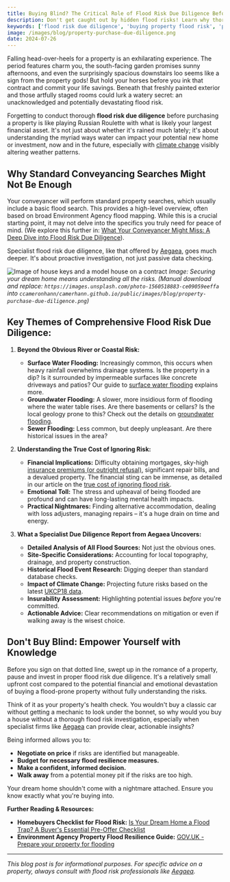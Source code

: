 ```yaml
---
title: Buying Blind? The Critical Role of Flood Risk Due Diligence Before You Purchase Property
description: Don't get caught out by hidden flood risks! Learn why thorough flood risk due diligence is essential *before* buying property and how it can save you from a financial deluge and emotional distress.
keywords: ['flood risk due diligence', 'buying property flood risk', 'pre-purchase flood check', 'property investment flood', 'avoiding flood prone homes', 'conveyancing flood risk', 'homebuyer flood report', 'property risk assessment', 'environmental searches']
image: /images/blog/property-purchase-due-diligence.png
date: 2024-07-26
---
```


Falling head-over-heels for a property is an exhilarating experience. The period features charm you, the south-facing garden promises sunny afternoons, and even the surprisingly spacious downstairs loo seems like a sign from the property gods! But hold your horses before you ink that contract and commit your life savings. Beneath that freshly painted exterior and those artfully staged rooms could lurk a watery secret: an unacknowledged and potentially devastating flood risk.

Forgetting to conduct thorough **flood risk due diligence** before purchasing a property is like playing Russian Roulette with what is likely your largest financial asset. It's not just about whether it's rained much lately; it's about understanding the myriad ways water can impact your potential new home or investment, now and in the future, especially with [climate change](https://camerhann.github.io/blog/climate-change-property-future-flood-risk) visibly altering weather patterns.

## Why Standard Conveyancing Searches Might Not Be Enough

Your conveyancer will perform standard property searches, which usually include a basic flood search. This provides a high-level overview, often based on broad Environment Agency flood mapping. While this is a crucial starting point, it may not delve into the specifics you truly need for peace of mind. (We explore this further in: [What Your Conveyancer Might Miss: A Deep Dive into Flood Risk Due Diligence](https://camerhann.github.io/blog/what-conveyancer-might-miss-flood-risk-due-diligence)).

Specialist flood risk due diligence, like that offered by [Aegaea](https://aegaea.com/services/flood-risk-assessment/), goes much deeper. It's about proactive investigation, not just passive data checking.

![Image of house keys and a model house on a contract](/images/blog/property-purchase-due-diligence.png)
*Image: Securing your dream home means understanding all the risks. (Manual download and replace: `https://images.unsplash.com/photo-1560518883-ce09059eeffa` into `ccameronhann/camerhann.github.io/public/images/blog/property-purchase-due-diligence.png`)*

## Key Themes of Comprehensive Flood Risk Due Diligence:

1.  **Beyond the Obvious River or Coastal Risk:**
    *   **Surface Water Flooding:** Increasingly common, this occurs when heavy rainfall overwhelms drainage systems. Is the property in a dip? Is it surrounded by impermeable surfaces like concrete driveways and patios? Our guide to [surface water flooding](https://camerhann.github.io/blog/surface-water-flooding-hidden-menace-prepare) explains more.
    *   **Groundwater Flooding:** A slower, more insidious form of flooding where the water table rises. Are there basements or cellars? Is the local geology prone to this? Check out the details on [groundwater flooding](https://camerhann.github.io/blog/groundwater-flooding-risk-from-below).
    *   **Sewer Flooding:** Less common, but deeply unpleasant. Are there historical issues in the area?

2.  **Understanding the True Cost of Ignoring Risk:**
    *   **Financial Implications:** Difficulty obtaining mortgages, sky-high [insurance premiums (or outright refusal)](https://camerhann.github.io/blog/insurance-nightmares-proper-fra-can-save-hassle), significant repair bills, and a devalued property. The financial sting can be immense, as detailed in our article on the [true cost of ignoring flood risk](https://camerhann.github.io/blog/true-cost-of-ignoring-flood-risk).
    *   **Emotional Toll:** The stress and upheaval of being flooded are profound and can have long-lasting mental health impacts.
    *   **Practical Nightmares:** Finding alternative accommodation, dealing with loss adjusters, managing repairs – it's a huge drain on time and energy.

3.  **What a Specialist Due Diligence Report from Aegaea Uncovers:**
    *   **Detailed Analysis of All Flood Sources:** Not just the obvious ones.
    *   **Site-Specific Considerations:** Accounting for local topography, drainage, and property construction.
    *   **Historical Flood Event Research:** Digging deeper than standard database checks.
    *   **Impact of Climate Change:** Projecting future risks based on the latest [UKCP18 data](https://www.metoffice.gov.uk/research/approach/collaboration/ukcp/index).
    *   **Insurability Assessment:** Highlighting potential issues *before* you're committed.
    *   **Actionable Advice:** Clear recommendations on mitigation or even if walking away is the wisest choice.

## Don't Buy Blind: Empower Yourself with Knowledge

Before you sign on that dotted line, swept up in the romance of a property, pause and invest in proper flood risk due diligence. It's a relatively small upfront cost compared to the potential financial and emotional devastation of buying a flood-prone property without fully understanding the risks.

Think of it as your property's health check. You wouldn't buy a classic car without getting a mechanic to look under the bonnet, so why would you buy a house without a thorough flood risk investigation, especially when specialist firms like [Aegaea](https://aegaea.com/contact) can provide clear, actionable insights?

Being informed allows you to:

*   **Negotiate on price** if risks are identified but manageable.
*   **Budget for necessary flood resilience measures.**
*   **Make a confident, informed decision.**
*   **Walk away** from a potential money pit if the risks are too high.

Your dream home shouldn't come with a nightmare attached. Ensure you know exactly what you're buying into.

**Further Reading & Resources:**

*   **Homebuyers Checklist for Flood Risk:** [Is Your Dream Home a Flood Trap? A Buyer's Essential Pre-Offer Checklist](https://camerhann.github.io/blog/dream-home-flood-trap-checklist-for-buyers)
*   **Environment Agency Property Flood Resilience Guide:** [GOV.UK - Prepare your property for flooding](https://www.gov.uk/prepare-for-flooding/prepare-your-property)

---

*This blog post is for informational purposes. For specific advice on a property, always consult with flood risk professionals like [Aegaea](https://aegaea.com/contact-us).* 